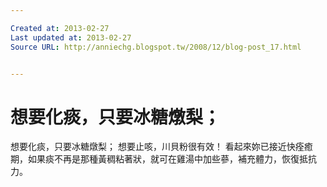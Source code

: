 ```yaml
---

Created at: 2013-02-27
Last updated at: 2013-02-27
Source URL: http://anniechg.blogspot.tw/2008/12/blog-post_17.html


---
```


# 想要化痰，只要冰糖燉梨；


想要化痰，只要冰糖燉梨；
想要止咳，川貝粉很有效！
看起來妳已接近快痊癒期，如果痰不再是那種黃稠粘著狀，就可在雞湯中加些蔘，補充體力，恢復抵抗力。

